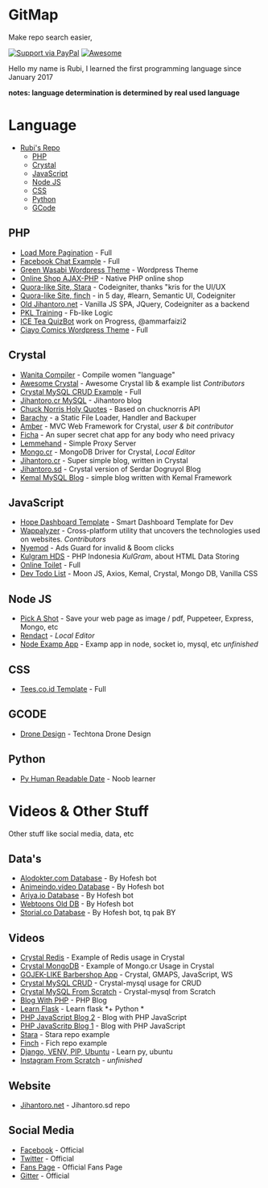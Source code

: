 # GitMap
Make repo search easier,

[![Support via PayPal](https://img.shields.io/badge/Donate-PayPal-green.svg)](https://www.paypal.me/Jihantoro/)
[![Awesome](https://cdn.rawgit.com/sindresorhus/awesome/d7305f38d29fed78fa85652e3a63e154dd8e8829/media/badge.svg)](#)

Hello my name is Rubi, I learned the first programming language since January 2017

**notes: language determination is determined by real used language**

# Language

* [Rubi's Repo](#gitmap)
  * [PHP](#php)
  * [Crystal](#crystal)
  * [JavaScript](#javascript)
  * [Node JS](#node-js)
  * [CSS](#css)
  * [Python](#python)
  * [GCode](#gcode)
  

## PHP
 * [Load More Pagination](https://github.com/codenoid/Load-More-Pagination) - Full
 * [Facebook Chat Example](https://github.com/codenoid/facebook-chat) - Full
 * [Green Wasabi Wordpress Theme](https://github.com/codenoid/Green-Wasabi-Wordpress-Theme) - Wordpress Theme
 * [Online Shop AJAX-PHP](https://github.com/codenoid/PHP-AJAX-Professional-Online-Shop) - Native PHP online shop
 * [Quora-like Site, Stara](https://github.com/codenoid/stara) - Codeigniter, thanks "kris for the UI/UX
 * [Quora-like Site, finch](https://github.com/codenoid/finch) - in 5 day, #learn, Semantic UI, Codeigniter
 * [Old Jihantoro.net](https://github.com/codenoid/jihantoro.net) - Vanilla JS SPA, JQuery, Codeigniter as a backend
 * [PKL Training](https://github.com/codenoid/latihan_pkl_fblike) - Fb-like Logic
 * [ICE Tea QuizBot](https://github.com/codenoid/icetea-game) work on Progress, @ammarfaizi2
 * [Ciayo Comics Wordpress Theme](https://github.com/codenoid/Ciayo-Comics-Wordpress-Version) - Full
 
## Crystal
 * [Wanita Compiler](https://github.com/codenoid/wanita-compiler) - Compile women "language"
 * [Awesome Crystal](https://github.com/codenoid/awesome-crystal) - Awesome Crystal lib & example list *Contributors*
 * [Crystal MySQL CRUD Example](https://github.com/codenoid/crystal-mysql-crud-example) - Full
 * [Jihantoro.cr MySQL](https://github.com/codenoid/jihantoro-cr-mysql) - Jihantoro blog
 * [Chuck Norris Holy Quotes](https://github.com/codenoid/chuck-norris-holy-quotes) - Based on chucknorris API
 * [Barachy](https://github.com/codenoid/barachy) - a Static File Loader, Handler and Backuper 
 * [Amber](https://github.com/codenoid/amber) - MVC Web Framework for Crystal, *user & bit contributor*
 * [Ficha](https://github.com/codenoid/ficha) - An super secret chat app for any body who need privacy 
 * [Lemmehand](https://github.com/codenoid/lemmehand) - Simple Proxy Server
 * [Mongo.cr](https://github.com/codenoid/mongo.cr) - MongoDB Driver for Crystal, *Local Editor*
 * [Jihantoro.cr](https://github.com/codenoid/jihantoro.cr) - Super simple blog, written in Crystal
 * [Jihantoro.sd](https://github.com/codenoid/jihantoro.sd) - Crystal version of Serdar Dogruyol Blog
 * [Kemal MySQL Blog](https://github.com/codenoid/kemal-mysql-blog) - simple blog written with Kemal Framework
 
 
## JavaScript
 * [Hope Dashboard Template](https://github.com/codenoid/hope-dashboard-template) - Smart Dashboard Template for Dev
 * [Wappalyzer](https://github.com/codenoid/Wappalyzer) - Cross-platform utility that uncovers the technologies used on websites. *Contributors*
 * [Nyemod](https://github.com/codenoid/Nyemod) - Ads Guard for invalid & Boom clicks
 * [Kulgram HDS](https://github.com/codenoid/KulGram-HDS) - PHP Indonesia *KulGram*, about HTML Data Storing
 * [Online Toilet](https://github.com/codenoid/online-toilet) - Full
 * [Dev Todo List](https://github.com/OpenSourceID/dev-todolist/) - Moon JS, Axios, Kemal, Crystal, Mongo DB, Vanilla CSS
 
## Node JS
 * [Pick A Shot](https://github.com/codenoid/PickAShot) - Save your web page as image / pdf, Puppeteer, Express, Mongo, etc
 * [Rendact](https://github.com/codenoid/rendact) - *Local Editor*
 * [Node Examp App](https://github.com/codenoid/node-examp-app) - Examp app in node, socket io, mysql, etc *unfinished*
 
## CSS
 * [Tees.co.id Template](https://github.com/codenoid/Tees-Online-Shop-Template) - Full

## GCODE
 * [Drone Design](https://github.com/codenoid/Tectona-Drone-Design) - Techtona Drone Design

## Python
 * [Py Human Readable Date](https://github.com/codenoid/Python-Human-Readable-Date) - Noob learner
 
# Videos & Other Stuff

Other stuff like social media, data, etc

## Data's
 * [Alodokter.com Database](https://github.com/codenoid/alodokter.com-database) - By Hofesh bot
 * [Animeindo.video Database](https://github.com/codenoid/animeindo.video-database) - By Hofesh bot
 * [Ariya.io Database](https://github.com/codenoid/ariya.io-database) - By Hofesh bot
 * [Webtoons Old DB](https://github.com/codenoid/webtoons.com-database) - By Hofesh bot
 * [Storial.co Database](https://github.com/codenoid/storial.co-database) - By Hofesh bot, tq pak BY
 

## Videos
 * [Crystal Redis](https://www.youtube.com/watch?v=cSkRdfPA--I) - Example of Redis usage in Crystal
 * [Crystal MongoDB](https://www.youtube.com/watch?v=EXTYDlBdLUA&t=4s) - Example of Mongo.cr Usage in Crystal
 * [GOJEK-LIKE Barbershop App](https://www.youtube.com/watch?v=P6WobgOwFio) - Crystal, GMAPS, JavaScript, WS
 * [Crystal MySQL CRUD](https://www.youtube.com/watch?v=KowBrl_i2EU) - Crystal-mysql usage for CRUD
 * [Crystal MySQL From Scratch](https://www.youtube.com/watch?v=Ihr6Xw-hiHE&t=5s) - Crystal-mysql from Scratch
 * [Blog With PHP](https://www.youtube.com/watch?v=FBb0981NNWw&t=54s) - PHP Blog
 * [Learn Flask](https://www.youtube.com/watch?v=fizUP3IFpEU&t=3s) - Learn flask *+ Python *
 * [PHP JavaScript Blog 2](https://www.youtube.com/watch?v=8bOHVA6Q08E&t=3s) - Blog with PHP JavaScript
 * [PHP JavaScritp Blog 1](https://www.youtube.com/watch?v=4dQCN1pVAU8&t=98s) - Blog with PHP JavaScript
 * [Stara](https://www.youtube.com/watch?v=0mZqkpbAcC0) - Stara repo example
 * [Finch](https://www.youtube.com/watch?v=eMJcoqV54Vc) - Fich repo example
 * [Django, VENV, PIP, Ubuntu](https://www.youtube.com/watch?v=58LWRKmF60U&t=1192s) - Learn py, ubuntu
 * [Instagram From Scratch](https://www.youtube.com/watch?v=zH4ReYIjvvY) - *unfinished*
 
## Website
 * [Jihantoro.net](http://jihantoro.net) - Jihantoro.sd repo

## Social Media
 * [Facebook](https://facebook.com/real.jihantoro) - Official
 * [Twitter](https://twitter.com/codenoid) - Official
 * [Fans Page](https://www.facebook.com/codingwithrubi/) - Official Fans Page
 * [Gitter](https://gitter.im/codenoid) - Official
 

 
